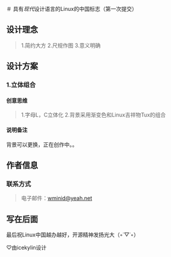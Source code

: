 ＃ 具有*现代*设计语言的Linux的中国标志（第一次提交）

## 设计理念
> 1.简约大方
> 2.尺规作图
> 3.意义明确
## 设计方案
###  1.立体组合
#### 创意思维
> 1.字母L，C立体化
> 2.背景采用渐变色和Linux吉祥物Tux的组合
#### 说明备注
背景可以更换，正在创作中。。
## 作者信息
### 联系方式
>电子邮件：wminid@yeah.net
## 写在后面
最后祝Linux中国越办越好，开源精神发扬光大（◦˙▽˙◦）

♡由icekylin设计

